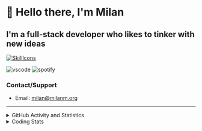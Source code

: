 # 👋 Hello there, I'm Milan
## I'm a full-stack developer who likes to tinker with new ideas
[![SkillIcons](https://skillicons.dev/icons?i=js,ts,nextjs,tailwind,html,go,bash,git,nginx,prisma,kubernetes,docker,linux)](https://skillicons.dev)

![vscode](https://nocache.advaith.workers.dev?url=https://img.shields.io/endpoint?url=https://dev.discordprofiles.me/api/badge/vscode/423203831971708958)
![spotify](https://nocache.advaith.workers.dev?url=https://img.shields.io/endpoint?url=https://dev.discordprofiles.me/api/badge/spotify/423203831971708958)

### Contact/Support

- Email: [milan@milanm.org](mailto:milan@milanm.org)
 
---
 
<details>
  <summary>GitHub Activity and Statistics</summary>
  <img src="/github-metrics.svg" />
</details>
<details>
  <summary>Coding Stats</summary>
  <!--START_SECTION:waka-->

```txt
TypeScript   30 hrs 14 mins  ███████████████░░░░░░░░░░   59.45 %
JavaScript   14 hrs 22 mins  ███████░░░░░░░░░░░░░░░░░░   28.26 %
JSON         1 hr 43 mins    █░░░░░░░░░░░░░░░░░░░░░░░░   03.39 %
Bash         1 hr 20 mins    ▓░░░░░░░░░░░░░░░░░░░░░░░░   02.64 %
YAML         56 mins         ▒░░░░░░░░░░░░░░░░░░░░░░░░   01.84 %
```

<!--END_SECTION:waka-->
</details>
